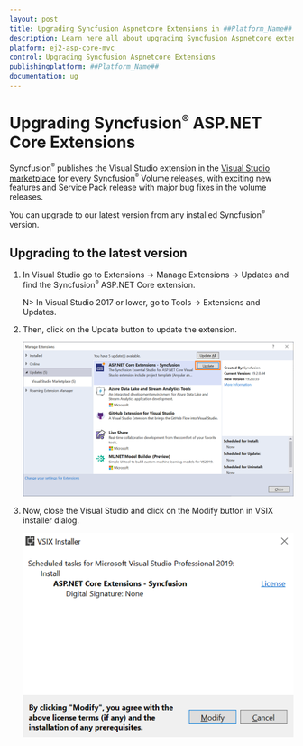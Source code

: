 ```yaml
---
layout: post
title: Upgrading Syncfusion Aspnetcore Extensions in ##Platform_Name## Component
description: Learn here all about upgrading Syncfusion Aspnetcore extensions in Syncfusion ##Platform_Name## component of syncfusion and more.
platform: ej2-asp-core-mvc
control: Upgrading Syncfusion Aspnetcore Extensions
publishingplatform: ##Platform_Name##
documentation: ug
---
```


# Upgrading Syncfusion<sup style="font-size:70%">&reg;</sup> ASP.NET Core Extensions

Syncfusion<sup style="font-size:70%">&reg;</sup> publishes the Visual Studio extension in the [Visual Studio marketplace](https://marketplace.visualstudio.com/items?itemName=SyncfusionInc.ASPNETCoreExtensions) for every Syncfusion<sup style="font-size:70%">&reg;</sup> Volume releases, with exciting new features and Service Pack release with major bug fixes in the volume releases.

You can upgrade to our latest version from any installed Syncfusion<sup style="font-size:70%">&reg;</sup> version.

## Upgrading to the latest version

1. In Visual Studio go to Extensions -> Manage Extensions -> Updates and find the Syncfusion<sup style="font-size:70%">&reg;</sup> ASP.NET Core extension.

   N> In Visual Studio 2017 or lower, go to Tools -> Extensions and Updates.

2. Then, click on the Update button to update the extension.

   ![Update ASP.NET Core Extensions](images/UpdateExtensionUI.png)

3. Now, close the Visual Studio and click on the Modify button in VSIX installer dialog.

   ![Update ASP.NET Core Extensions](images/InstallUpdatedVersion.png)